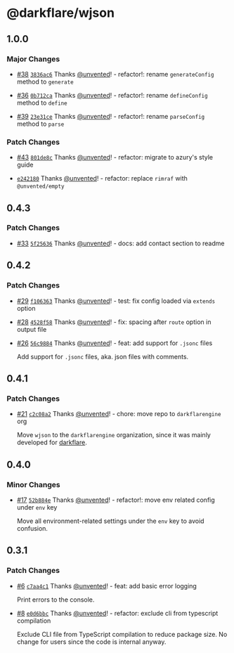 # @darkflare/wjson

## 1.0.0

### Major Changes

- [#38](https://github.com/darkflarengine/wjson/pull/38) [`3836ac6`](https://github.com/darkflarengine/wjson/commit/3836ac6d3c89bbf923dca9b288f59f243ec65e0d) Thanks [@unvented](https://github.com/unvented)! - refactor!: rename `generateConfig` method to `generate`

* [#36](https://github.com/darkflarengine/wjson/pull/36) [`0b712ca`](https://github.com/darkflarengine/wjson/commit/0b712ca138179c68bad3f1ceac533dea5bd1c316) Thanks [@unvented](https://github.com/unvented)! - refactor!: rename `defineConfig` method to `define`

- [#39](https://github.com/darkflarengine/wjson/pull/39) [`23e31ce`](https://github.com/darkflarengine/wjson/commit/23e31ce587985a0d90bf0728f346f3236d69eb38) Thanks [@unvented](https://github.com/unvented)! - refactor!: rename `parseConfig` method to `parse`

### Patch Changes

- [#43](https://github.com/darkflarengine/wjson/pull/43) [`801de8c`](https://github.com/darkflarengine/wjson/commit/801de8c13c8c56941d0297d8108d95f77e3cc00d) Thanks [@unvented](https://github.com/unvented)! - refactor: migrate to azury's style guide

* [`e242180`](https://github.com/darkflarengine/wjson/commit/e2421806cee7991438f44a7de4784ab99924b51e) Thanks [@unvented](https://github.com/unvented)! - refactor: replace `rimraf` with `@unvented/empty`

## 0.4.3

### Patch Changes

- [#33](https://github.com/darkflarengine/wjson/pull/33) [`5f25636`](https://github.com/darkflarengine/wjson/commit/5f2563606c80bb5043d2c6c3557111f61afbaa23) Thanks [@unvented](https://github.com/unvented)! - docs: add contact section to readme

## 0.4.2

### Patch Changes

- [#29](https://github.com/darkflarengine/wjson/pull/29) [`f106363`](https://github.com/darkflarengine/wjson/commit/f106363a5f3503611282f4de0761597ad6bd116f) Thanks [@unvented](https://github.com/unvented)! - test: fix config loaded via `extends` option

* [#28](https://github.com/darkflarengine/wjson/pull/28) [`4528f58`](https://github.com/darkflarengine/wjson/commit/4528f58dc4f015e7c1dae74161c3239fd2e1c066) Thanks [@unvented](https://github.com/unvented)! - fix: spacing after `route` option in output file

- [#26](https://github.com/darkflarengine/wjson/pull/26) [`56c9884`](https://github.com/darkflarengine/wjson/commit/56c98842205c7e233863c332b2046660f5ca6935) Thanks [@unvented](https://github.com/unvented)! - feat: add support for `.jsonc` files

  Add support for `.jsonc` files, aka. json files with comments.

## 0.4.1

### Patch Changes

- [#21](https://github.com/darkflarengine/wjson/pull/21) [`c2c08a2`](https://github.com/darkflarengine/wjson/commit/c2c08a2f25890f3f472ad5573bf0d1c613070814) Thanks [@unvented](https://github.com/unvented)! - chore: move repo to `darkflarengine` org

  Move `wjson` to the `darkflarengine` organization, since it was mainly developed for [darkflare](https://github.com/azurydev/darkflare).

## 0.4.0

### Minor Changes

- [#17](https://github.com/azurydev/wjson/pull/17) [`52b884e`](https://github.com/azurydev/wjson/commit/52b884ea22875b3b6bc53d7f1aee5429e67366e7) Thanks [@unvented](https://github.com/unvented)! - refactor!: move env related config under `env` key

  Move all environment-related settings under the `env` key to avoid confusion.

## 0.3.1

### Patch Changes

- [#6](https://github.com/azurydev/wjson/pull/6) [`c7aa4c1`](https://github.com/azurydev/wjson/commit/c7aa4c16248422eaa4c8f6b0ba5f15c967392b9f) Thanks [@unvented](https://github.com/unvented)! - feat: add basic error logging

  Print errors to the console.

* [#8](https://github.com/azurydev/wjson/pull/8) [`e0d6bbc`](https://github.com/azurydev/wjson/commit/e0d6bbc1eb1a40c08a658dda1688739a7ebce2b4) Thanks [@unvented](https://github.com/unvented)! - refactor: exclude cli from typescript compilation

  Exclude CLI file from TypeScript compilation to reduce package size. No change for users since the code is internal anyway.
